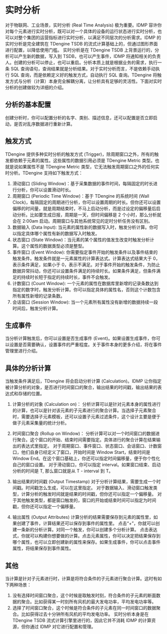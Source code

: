 # 实时分析 

对于物联网、工业场景，实时分析 (Real Time Analysis) 极为重要。IDMP 容许你对每个元素进行实时分析，既可以对一个具体的设备的运行状态进行实时分析，也可以对整个集团的运营指标进行实时分析，以满足不同层次的分析需求。IDMP 的实时分析是完全建筑在 TDengine TSDB 的流式计算基础上的，但通过图形界面进行配置，以降低使用门槛。
实时分析是在 TDengine TSDB 上背景运行的，分析可以产生新的数据，写入到 TSDB，也可以产生事件，IDMP 将通知相关的负责人。创建的分析可以停止，也可以重启。分析本质上就是根据业务的需求，执行一条 SQL 查询语句，查询结果就是分析结果。对于实时分析而言，不是依赖手动执行 SQL 查询，而是依赖定义好的触发方式，自动执行 SQL 查询。TDengine 将触发方式与分析（计算）本身完全解耦分离，让分析具有足够的灵活性。下面对实时分析的创建做较为详细的介绍。

## 分析的基本配置

创建分析时，你可以配置分析的名字、类别、描述信息，还可以配置是否立即启动，是否对乱序数据进行重新计算。

## 触发方式

TDengine 提供多种实时分析的触发方式 (Trigger)，除周期窗口之外，所有的触发都依赖于元素的属性。这些属性的数据引用必须是 TDengine Metric 类型。也就是说如果属性不是 TDengine Metric 类型，它无法触发周期窗口之外的任何实时分析。TDengine 支持如下触发方式：

1. 滑动窗口 (Sliding Window)：基于采集数据的事件时间，每隔固定的时长进行分析，你可以设置滑动时长。
2. 周期窗口 (Periodic Time Window)：基于 TDengine 的系统时间 (Wall Clock)，每隔固定的周期进行分析，你可以设置周期的时长。但你还可以设置偏移的时间量，就是周期结束时，不马上启动分析，而是过设定的偏移量后启动分析。比如要生成日报，周期是一天，但时间偏移是 2 个小时，那么分析就会在 2:00am 启动。周期窗口与其他系统常见的定时分析任务没有区别。
3. 数据输入 (Data Input): 当元素的属性新的数据写入时，触发分析计算。你可以指定具体哪个属性有新的数据写入时触发。
4. 状态窗口 (State Window)：当元素的某个属性的值发生改变时触发分析计算。这个属性的数据类型必须是整型。
5. 事件窗口 (Event Window): 你需要指定事件开始的触发条件以及事件结束的触发条件。触发条件就是一元素属性的计算表达式。计算表达式结果大于 0，表示条件满足，如果小于 0，表示不满足。对于事件开始的触发条件，为防止数据异常抖动，你还可以设置条件满足的持续时长。如果条件满足，但条件满足的持续时长短于指定的持续时长，事件不会触发。
6. 计数窗口 (Count Window): 一个元素的属性在数据库里新增的记录条数达到指定的数字时，触发分析计算。你可以指定具体的属性名，否则这个计数包含所有属性新增的记录条数。
7. 会话窗口 (Session Window): 当一个元素所有属性没有新增的数据持续一段时间后，触发分析计算。

## 生成事件 

当分析计算触发后，你可以设置是否生成事件 (Event)。如果设置生成事件，你可以设置是否需要确认，设置事件的严重程度。关于事件本身的更多介绍，将在事件管理里进行介绍。

## 具体的分析计算

当触发条件满足后，TDengine 将会启动分析计算 (Calculation)。IDMP 让你指定被计算分析的对象，是否进行时间窗口的聚合，输出结果的时间戳，输出结果的表达式和存储的位置。

1. 计算分析的对象 (Calculation on)：
分析计算可以是针对元素本身的属性进行的计算，也可以是针对该元素的子元素进行的聚合计算。当选择子元素聚合时，需要选择子元素模板，还可以设置子元素过滤条件，这个设计主要是便于做子元素采集量的统计分析。

2. 时间窗口聚合 (Rollup on Window)：
分析计算可以对一个时间窗口的数据进行聚合。这个窗口的开始、结束时间需要指定。具体进行的聚合计算在结果输出的表达式里指定。
对于周期窗口、事件窗口、状态窗口、会话窗口、计数窗口，他们自身已经定义了窗口，开始时间是 Window Start，结束时间是 Window End。在这个窗口基础上，你还可以指定时间偏移量，便于你个性化自己的窗口设置。
对于滑动窗口，你可以指定 interval。如果窗口结束、启动分析的时间是 T, 那么窗口就是从 T - interval 到 T。

3. 输出结果的时间戳 (Output Timestamp)
对于分析计算结果，需要生成一个时间戳。时间戳怎么生成，可以在这里指定。
对于数据输入、滑动窗口触发类型，计算分析的触发时间就是结果的时间戳，但你还可以指定一个偏移量。
对于其他触发类型，都是窗口触发的，窗口的开始或结束时间可以指定为时间戳，但你还可以指定一个偏移量。

4. 输出属性 (Output Attributes)
计算分析的结果需要保存到元素的属性里，如果创建了事件，计算结果还可以保存到事件的属性里。
点击“+”，你就可以创建一条新的分析计算。对同一个触发，你可以创建多个分析计算。
点击表达式，你就可以构建你想要做的计算。点击元素属性，你可以决定把结果保存到哪个属性，也可以立即创建新的属性来保存。如果生成事件，你可以点击事件属性，将结果保存到事件属性。

## 其他

当计算是针对子元素进行时，计算是将符合条件的子元素进行聚合计算。这时有如下两种场景：

1. 没有选择时间窗口聚合，这个时候是取触发时刻，符合条件的子元素的断面数据的聚合。比如获得某一时刻所有风机的最大发电功率，平均发电功率等。
2. 选择了时间窗口聚合，这个时候是符合条件的子元素在同一时间窗口的数据聚合。比如获得过去十分钟所有风机的平均发电功率。
实时分析本身是在 TDengine TSDB 流式计算引擎里进行的，因此它并不消耗 IDMP 的计算资源，但你通过 IDMP 对它进行配置和管理。
